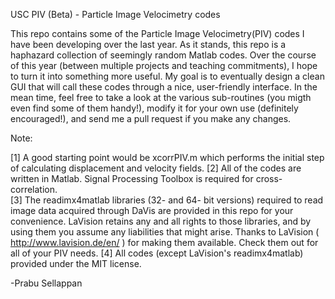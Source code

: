 USC PIV (Beta) - Particle Image Velocimetry codes

This repo contains some of the Particle Image Velocimetry(PIV) codes I have been developing over the last year. As it stands, this repo is a haphazard collection of seemingly random Matlab codes. Over the course of this year (between multiple projects and teaching commitments), I hope to turn it into something more useful. My goal is to eventually design a clean GUI that will call these codes through a nice, user-friendly interface. In the mean time, feel free to take a look at the various sub-routines (you migth even find some of them handy!), modify it for your own use (definitely encouraged!), and send me a pull request if you make any changes. 

Note:

[1] A good starting point would be xcorrPIV.m which performs the initial step of calculating displacement and velocity fields. 
[2] All of the codes are written in Matlab. Signal Processing Toolbox is required for cross-correlation.  
[3] The readimx4matlab libraries (32- and 64- bit versions) required to read image data acquired through DaVis are provided in this repo for your convenience. LaVision retains any and all rights to those libraries, and by using them you assume any liabilities that might arise. Thanks to LaVision ( http://www.lavision.de/en/ ) for making them available. Check them out for all of your PIV needs. 
[4] All codes (except LaVision's readimx4matlab) provided under the MIT license.  

-Prabu Sellappan
